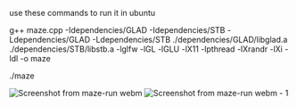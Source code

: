 use these commands to run it 
in ubuntu 

g++ maze.cpp -Idependencies/GLAD -Idependencies/STB -Ldependencies/GLAD -Ldependencies/STB ./dependencies/GLAD/libglad.a ./dependencies/STB/libstb.a -lglfw -lGL -lGLU -lX11 -lpthread -lXrandr -lXi -ldl -o maze

./maze


![Screenshot from maze-run webm](https://github.com/Ammar9290/Maze-Run/assets/123241157/a11342db-82a2-4ffc-8f9e-3893d33d4da3)
![Screenshot from maze-run webm - 1](https://github.com/Ammar9290/Maze-Run/assets/123241157/a75205e6-214e-402c-a6e1-bfaf3179126c)
